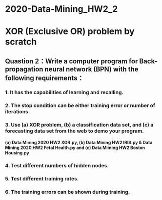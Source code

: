 # 2020-Data-Mining_HW2_2
# XOR (Exclusive OR) problem by scratch
## Quastion 2：Write a computer program for Back-propagation neural network (BPN) with the following requirements：
### 1. It has the capabilities of learning and recalling.
### 2. The stop condition can be either training error or number of iterations.
### 3. Use (a) XOR problem, (b) a classification data set, and (c) a forecasting data set from the web to demo your program.
#### (a) Data Mining 2020 HW2 XOR.py, (b) Data Mining HW2 IRIS.py & Data Mining 2020 HW2 Fetal Health.py and (c) Data Miining HW2 Boston Housing.py
### 4. Test different numbers of hidden nodes.
### 5. Test different training rates.
### 6. The training errors can be shown during training.
